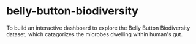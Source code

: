 # belly-button-biodiversity
To build an interactive dashboard to explore the Belly Button Biodiversity dataset, which catagorizes the microbes dwelling within human's gut.
